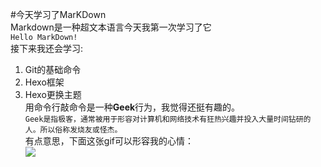 #今天学习了MarKDown  
Markdown是一种超文本语言今天我第一次学习了它  
   `Hello MarkDown!`  
接下来我还会学习:  
1. Git的基础命令  
2. Hexo框架  
3. Hexo更换主题  
用命令行敲命令是一种**Geek**行为，我觉得还挺有趣的。  
    `Geek是指极客，通常被用于形容对计算机和网络技术有狂热兴趣并投入大量时间钻研的人。所以俗称发烧友或怪杰。`  
有点意思，下面这张gif可以形容我的心情：  
![](https://qgt-style.oss-cn-hangzhou.aliyuncs.com/newcoursep4/g1/g1-2-2/tenor.gif)
